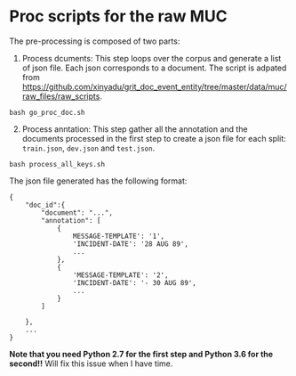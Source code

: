 # Proc scripts for the raw MUC

The pre-processing is composed of two parts: 

1. Process dcuments: This step loops over the corpus and generate a list of json file. Each json corresponds to a document. The script is adpated from https://github.com/xinyadu/grit_doc_event_entity/tree/master/data/muc/raw_files/raw_scripts. 

```
bash go_proc_doc.sh
```


2. Process anntation: This step gather all the annotation and the documents processed in the first step to create a json file for each split: `train.json`, `dev.json` and `test.json`. 

```
bash process_all_keys.sh
```

The json file generated has the following format:

```
{
    "doc_id":{
        "document": "...",
        "annotation": [
            {
                MESSAGE-TEMPLATE': '1',
                'INCIDENT-DATE': '28 AUG 89',
                ...
            },
            {
                'MESSAGE-TEMPLATE': '2',
                'INCIDENT-DATE': '- 30 AUG 89',
                ...
            }
        ]

    },
    ...
}

```

__Note that you need Python 2.7 for the first step and Python 3.6 for the second!!__ Will fix this issue when I have time.

